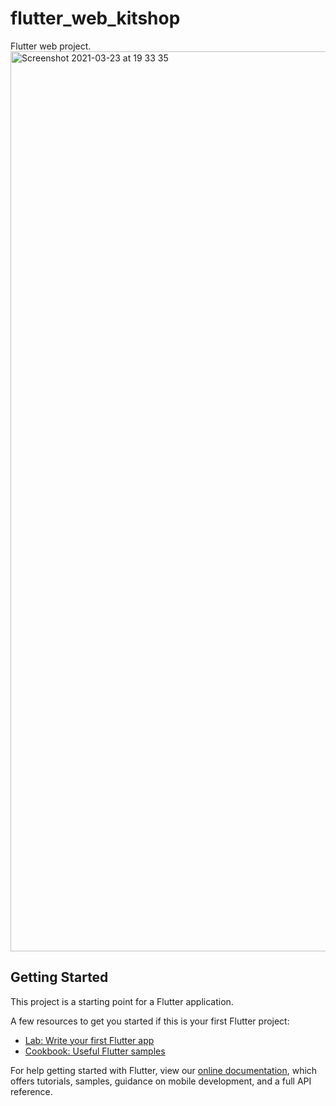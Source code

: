 # flutter_web_kitshop

Flutter web project.
<img width="1440" alt="Screenshot 2021-03-23 at 19 33 35" src="https://user-images.githubusercontent.com/81313761/112394430-62fc8000-8d05-11eb-8bb4-9758878750e6.png">

## Getting Started

This project is a starting point for a Flutter application.

A few resources to get you started if this is your first Flutter project:

- [Lab: Write your first Flutter app](https://flutter.dev/docs/get-started/codelab)
- [Cookbook: Useful Flutter samples](https://flutter.dev/docs/cookbook)

For help getting started with Flutter, view our
[online documentation](https://flutter.dev/docs), which offers tutorials,
samples, guidance on mobile development, and a full API reference.
